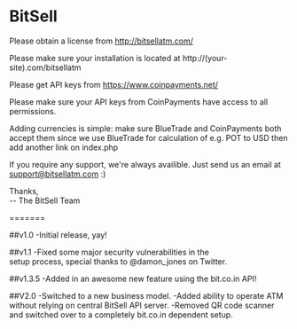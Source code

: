BitSell
=======

Please obtain a license from http://bitsellatm.com/

Please make sure your installation
is located at http://(your-site).com/bitsellatm

Please get API keys from https://www.coinpayments.net/

Please make sure your API keys from CoinPayments
have access to all permissions.

Adding currencies is simple: make sure BlueTrade and
CoinPayments both accept them since we use BlueTrade for calculation of
e.g. POT to USD then add another link on index.php

If you require any support, we're always availible.
Just send us an email at support@bitsellatm.com :)

Thanks,<br>
-- The BitSell Team

=======

##v1.0
-Initial release, yay!

##v1.1
-Fixed some major security vulnerabilities in the <br />setup process, special thanks to @damon_jones on Twitter.

##v1.3.5
-Added in an awesome new feature using the bit.co.in API!

##V2.0
-Switched to a new business model. 
-Added ability to operate ATM without relying on central BitSell API server.
-Removed QR code scanner and switched over to a completely bit.co.in dependent setup.
